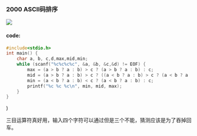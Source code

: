 ### 2000 ASCII码排序

![](https://wcowboy-1258563652.cos.ap-chengdu.myqcloud.com/img/2000%20ASCII%E7%A0%81%E6%8E%92%E5%BA%8F.png)

#### code:

```c
#include<stdio.h>
int main() {
	char a, b, c,d,max,mid,min;
	while (scanf("%c%c%c%c", &a, &b, &c,&d) != EOF) {
		max = (a > b ? a : b) > c ? (a > b ? a : b) : c;
		mid = (a > b ? a : b) > c ? ((a < b ? a : b) > c ? (a < b ? a : b) : c) : (a > b ? a : b);
		min = (a < b ? a : b) < c ? (a < b ? a : b) : c;
		printf("%c %c %c\n", min, mid, max);
	}
}
```

)

三目运算符真好用，输入四个字符可以通过但是三个不能，猜测应该是为了吞掉回车。